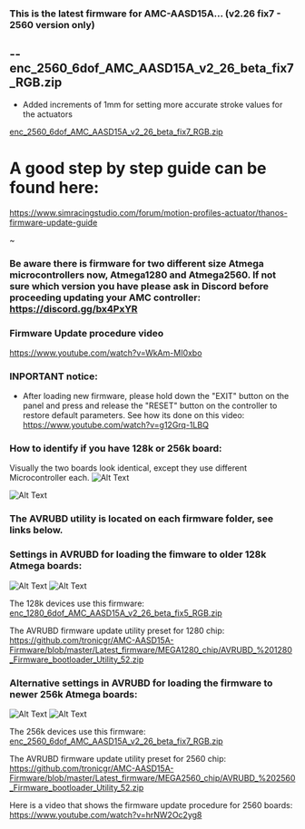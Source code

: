 ### This is the latest firmware for AMC-AASD15A... (v2.26 fix7 - 2560 version only)

-- enc_2560_6dof_AMC_AASD15A_v2_26_beta_fix7_RGB.zip 
--------------------------------------------------
- Added increments of 1mm for setting more accurate stroke values for the actuators

[enc_2560_6dof_AMC_AASD15A_v2_26_beta_fix7_RGB.zip](https://github.com/tronicgr/AMC-AASD15A-Firmware/blob/master/Latest_firmware/MEGA2560_chip/enc_2560_6dof_AMC_AASD15A_v2_26_beta_fix7_RGB.zip)



# A good step by step guide can be found here: 
https://www.simracingstudio.com/forum/motion-profiles-actuator/thanos-firmware-update-guide


~
### Be aware there is firmware for two different size Atmega microcontrollers now, Atmega1280 and Atmega2560. If not sure which version you have please ask in Discord before proceeding updating your AMC controller: https://discord.gg/bx4PxYR

### Firmware Update procedure video
https://www.youtube.com/watch?v=WkAm-MI0xbo

### INPORTANT notice:
- After loading new firmware, please hold down the "EXIT" button on the panel and press and release the "RESET" button on the controller to restore default parameters. See how its done on this video: https://www.youtube.com/watch?v=g12Grq-1LBQ


### How to identify if you have 128k or 256k board:
Visually the two boards look identical, except they use different Microcontroller each.
![Alt Text](https://github.com/tronicgr/AMC-AASD15A-Firmware/blob/master/Latest_firmware/1280vs2560_boards.jpg)

![Alt Text](https://github.com/tronicgr/AMC-AASD15A-Firmware/blob/master/Latest_firmware/1280vs2560_boards_zoom_markings.jpg)



### The AVRUBD utility is located on each firmware folder, see links below.


### Settings in AVRUBD for loading the fimware to older 128k Atmega boards:
![Alt Text](https://github.com/tronicgr/AMC-AASD15A-Firmware/blob/master/Latest_firmware/1280%20firmware%20update%20option1.jpg)
![Alt Text](https://github.com/tronicgr/AMC-AASD15A-Firmware/blob/master/Latest_firmware/1280%20firmware%20update%20option2.jpg)

The 128k devices use this firmware: [enc_1280_6dof_AMC_AASD15A_v2_26_beta_fix5_RGB.zip](https://github.com/tronicgr/AMC-AASD15A-Firmware/blob/master/Latest_firmware/MEGA1280_chip/enc_1280_6dof_AMC_AASD15A_v2_26_beta_fix5_RGB.zip)

The AVRUBD firmware update utility preset for 1280 chip: https://github.com/tronicgr/AMC-AASD15A-Firmware/blob/master/Latest_firmware/MEGA1280_chip/AVRUBD_%201280_Firmware_bootloader_Utility_52.zip



### Alternative settings in AVRUBD for loading the firmware to newer 256k Atmega boards:
![Alt Text](https://github.com/tronicgr/AMC-AASD15A-Firmware/blob/master/Latest_firmware/2560%20firmware%20update%20option1.jpg)
![Alt Text](https://github.com/tronicgr/AMC-AASD15A-Firmware/blob/master/Latest_firmware/2560%20firmware%20update%20option2.jpg)

The 256k devices use this firmware: [enc_2560_6dof_AMC_AASD15A_v2_26_beta_fix7_RGB.zip](https://github.com/tronicgr/AMC-AASD15A-Firmware/blob/master/Latest_firmware/MEGA2560_chip/enc_2560_6dof_AMC_AASD15A_v2_26_beta_fix7_RGB.zip)

The AVRUBD firmware update utility preset for 2560 chip: https://github.com/tronicgr/AMC-AASD15A-Firmware/blob/master/Latest_firmware/MEGA2560_chip/AVRUBD_%202560_Firmware_bootloader_Utility_52.zip

Here is a video that shows the firmware update procedure for 2560 boards: https://www.youtube.com/watch?v=hrNW2Oc2yg8




